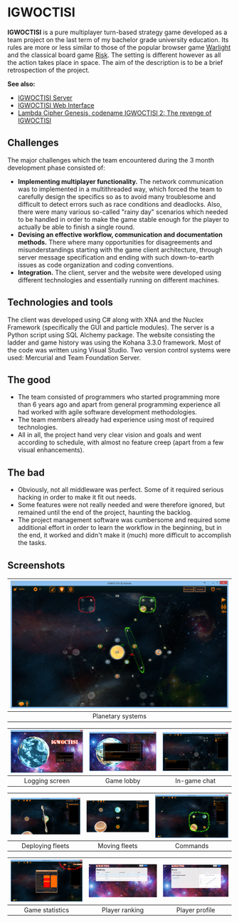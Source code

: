 # IGWOCTISI

**IGWOCTISI** is a pure multiplayer turn-based strategy game developed as a team project on the last term of my bachelor grade university education. Its rules are more or less similar to those of the popular browser game [Warlight](http://warlight.net/) and the classical board game [Risk](http://en.wikipedia.org/wiki/Risk_(game)). The setting is different however as all the action takes place in space. The aim of the description is to be a brief retrospection of the project.

**See also:**
* [IGWOCTISI Server](https://github.com/modrzew/igwoctisi-server)
* [IGWOCTISI Web Interface](https://github.com/modrzew/igwoctisi-web)
* [Lambda Cipher Genesis, codename IGWOCTISI 2: The revenge of IGWOCTISI](https://github.com/Namek/lets-code-game)

## Challenges

The major challenges which the team encountered during the 3 month development phase consisted of:

*   **Implementing multiplayer functionality.** The network communication was to implemented in a multithreaded way, which forced the team to carefully design the specifics so as to avoid many troublesome and difficult to detect errors such as race conditions and deadlocks. Also, there were many various so-called "rainy day" scenarios which needed to be handled in order to make the game stable enough for the player to actually be able to finish a single round.
*   **Devising an effective workflow, communication and documentation methods.** There where many opportunities for disagreements and misunderstandings starting with the game client architecture, through server message specification and ending with such down-to-earth issues as code organization and coding conventions.
*   **Integration.** The client, server and the website were developed using different technologies and essentially running on different machines.

## Technologies and tools

The client was developed using C# along with XNA and the Nuclex Framework (specifically the GUI and particle modules). The server is a Python script using SQL Alchemy package. The website consisting the ladder and game history was using the Kohana 3.3.0 framework. Most of the code was written using Visual Studio. Two version control systems were used: Mercurial and Team Foundation Server.

## The good

*   The team consisted of programmers who started programming more than 6 years ago and apart from general programming experience all had worked with agile software development methodologies.
*   The team members already had experience using most of required technologies.
*   All in all, the project hand very clear vision and goals and went according to schedule, with almost no feature creep (apart from a few visual enhancements).

## The bad

*   Obviously, not all middleware was perfect. Some of it required serious hacking in order to make it fit out needs.
*   Some features were not really needed and were therefore ignored, but remained until the end of the project, haunting the backlog.
*   The project management software was cumbersome and required some additional effort in order to learn the workflow in the beginning, but in the end, it worked and didn't make it (much) more difficult to accomplish the tasks.

## Screenshots

| ![Planetary systems](/_screenshots/igwoctisi-7-planetary-systems.png?raw=true "Planetary systems") |
|:---:|
| Planetary systems |

| ![Logging screen](/_screenshots/igwoctisi-1-logowanie.png?raw=true "Logging screen") | ![Game lobby](/_screenshots/igwoctisi-2-game-lobby-chat.png?raw=true "Game lobby") | ![In-game chat](/_screenshots/igwoctisi-3-in-game-chat-player-list.png?raw=true "In-game chat") |
|:---:|:---:|:---:|
| Logging screen | Game lobby | In-game chat |

| ![Deploying fleets](/_screenshots/igwoctisi-4-deploy-animation.png?raw=true "Deploying fleets") | ![Moving fleets](/_screenshots/igwoctisi-5-move-fleets-between-planets.png?raw=true "Moving fleets") | ![Commands](/_screenshots/igwoctisi-6-commanding-moves-and-attacks.png?raw=true "Commands") |
|:---:|:---:|:---:|
| Deploying fleets | Moving fleets | Commands |


| ![Game statistics](/_screenshots/igwoctisi-8-game-statistics.png?raw=true "Game statistics") | ![Player ranking](/_screenshots/igwoctisi-9-player-ranking.png?raw=true "Player ranking") | ![Player profile](/_screenshots/igwoctisi-10-player-profile.png?raw=true "Player profile") |
|:---:|:---:|:---:|
| Game statistics | Player ranking | Player profile |


